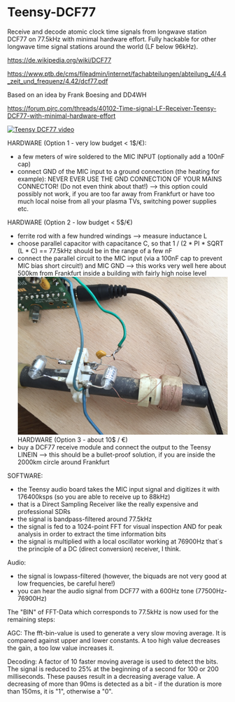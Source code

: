 # Teensy-DCF77

Receive and decode atomic clock time signals from longwave station DCF77 on 77.5kHz with minimal hardware effort. Fully hackable for other longwave time signal stations around the world (LF below 96kHz).

https://de.wikipedia.org/wiki/DCF77

https://www.ptb.de/cms/fileadmin/internet/fachabteilungen/abteilung_4/4.4_zeit_und_frequenz/4.42/dcf77.pdf


Based on an idea by Frank Boesing and DD4WH

https://forum.pjrc.com/threads/40102-Time-signal-LF-Receiver-Teensy-DCF77-with-minimal-hardware-effort

[![Teensy DCF77 video](http://img.youtube.com/vi/-SrumhKsAKk/0.jpg)](http://www.youtube.com/watch?v=-SrumhKsAKk)

HARDWARE (Option 1 - very low budget < 1$/€):
- a few meters of wire soldered to the MIC INPUT (optionally add a 100nF cap)
- connect GND of the MIC input to a ground connection (the heating for example): NEVER EVER USE THE GND CONNECTION OF YOUR MAINS CONNECTOR! (Do not even think about that!)
--> this option could possibly not work, if you are too far away from Frankfurt or have too much local noise from all your plasma TVs, switching power supplies etc.

HARDWARE (Option 2 - low budget < 5$/€)
- ferrite rod with a few hundred windings --> measure inductance L
- choose parallel capacitor with capacitance C, so that 1 / (2 * PI * SQRT (L * C) == 77.5kHz
should be in the range of a few nF
- connect the parallel circuit to the MIC input (via a 100nF cap to prevent MIC bias short circuit!) and MIC GND
--> this works very well here about 500km from Frankfurt inside a building with fairly high noise level
![](https://github.com/DD4WH/Teensy-DCF77/blob/master/IMG_2183.JPG)
HARDWARE (Option 3 - about 10$ / €)
- buy a DCF77 receive module and connect the output to the Teensy LINEIN
--> this should be a bullet-proof solution, if you are inside the 2000km circle around Frankfurt

SOFTWARE:
- the Teensy audio board takes the MIC input signal and digitizes it with 176400ksps (so you are able to receive up to 88kHz)
- that is a Direct Sampling Receiver like the really expensive and professional SDRs
- the signal is bandpass-filtered around 77.5kHz
- the signal is fed to a 1024-point FFT for visual inspection AND for peak analysis in order to extract the time information bits
- the signal is multiplied with a local oscillator working at 76900Hz
that´s the principle of a DC (direct conversion) receiver, I think.

Audio:
- the signal is lowpass-filtered (however, the biquads are not very good at low frequencies, be careful here!)
- you can hear the audio signal from DCF77 with a 600Hz tone (77500Hz-76900Hz)


The "BIN" of FFT-Data which corresponds to 77.5kHz is now used for the remaining steps:


AGC:
The fft-bin-value is used to generate a very slow moving average. It is compared against upper and lower constants. A too high value decreases the gain, a too low value increases it.

Decoding:
A factor of 10 faster moving average is used to detect the bits. The signal is reduced to 25% at the beginning of a second for 100 or 200 milliseconds. These pauses result in a decreasing average value. A decreasing of more than 90ms is detected as a bit - if the duration is more than 150ms, it is "1", otherwise a "0". 




